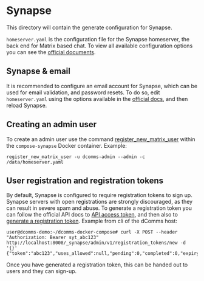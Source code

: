 # Synapse

This directory will contain the generate configuration for Synapse.

`homeserver.yaml` is the configuration file for the Synapse homeserver, the back end for Matrix based chat. To view all available configuration options you can see the [official documents](https://element-hq.github.io/synapse/latest/usage/configuration/config_documentation.html).

## Synapse & email

It is recommended to configure an email account for Synapse, which can be used for email validation, and password resets. To do so, edit `homeserver.yaml` using the options available in the [official docs](https://element-hq.github.io/synapse/latest/usage/configuration/config_documentation.html#email), and then reload Synapse.

## Creating an admin user

To create an admin user use the command [register_new_matrix_user](https://manpages.debian.org/testing/matrix-synapse/register_new_matrix_user.1.en.html) within the `compose-synapse` Docker container. Example:

```
register_new_matrix_user -u dcomms-admin --admin -c /data/homeserver.yaml
```

## User registration and registration tokens

By default, Synapse is configured to require registration tokens to sign up. Synapse servers with open registrations are strongly discouraged, as they can result in severe spam and abuse. To generate a registration token you can follow the official API docs to [API access token](https://element-hq.github.io/synapse/latest/usage/administration/admin_api/index.html#making-an-admin-api-request), and then also to [generate a registration token](https://element-hq.github.io/synapse/latest/usage/administration/admin_api/registration_tokens.html). Example from cli of the dComms host:

```curl
user@dcomms-demo:~/dcomms-docker-compose# curl -X POST --header "Authorization: Bearer syt_abc123" http://localhost:8008/_synapse/admin/v1/registration_tokens/new -d '{}'
{"token":"abc123","uses_allowed":null,"pending":0,"completed":0,"expiry_time":null}
```

Once you have generated a registration token, this can be handed out to users and they can sign-up.
